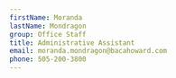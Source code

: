 ```yaml
---
firstName: Moranda
lastName: Mondragon
group: Office Staff
title: Administrative Assistant
email: moranda.mondragon@bacahoward.com
phone: 505-200-3800
---
```


